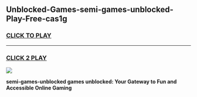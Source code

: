
## Unblocked-Games-semi-games-unblocked-Play-Free-cas1g
<h3>
<a href="https://premium76.site?title=semi-games-unblocked&ref=23A">CLICK TO PLAY</a></h3>
<hr>

<h3>
<a href="https://premium76.site?title=semi-games-unblocked&ref=23A">CLICK 2 PLAY</a>
  
</h3>

<a href="https://premium76.site?title=semi-games-unblocked&ref=23A"><img src="https://clearcache.store/games.png"></a>


**semi-games-unblocked games unblocked: Your Gateway to Fun and Accessible Online Gaming**
